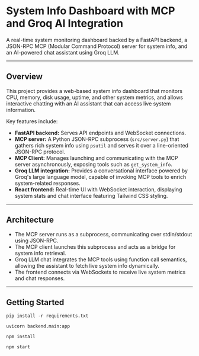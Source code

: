 # System Info Dashboard with MCP and Groq AI Integration

A real-time system monitoring dashboard backed by a FastAPI backend, a JSON-RPC MCP (Modular Command Protocol) server for system info, and an AI-powered chat assistant using Groq LLM.

---

## Overview

This project provides a web-based system info dashboard that monitors CPU, memory, disk usage, uptime, and other system metrics, and allows interactive chatting with an AI assistant that can access live system information.

Key features include:

- **FastAPI backend:** Serves API endpoints and WebSocket connections.
- **MCP server:** A Python JSON-RPC subprocess (`src/server.py`) that gathers rich system info using `psutil` and serves it over a line-oriented JSON-RPC protocol.
- **MCP Client:** Manages launching and communicating with the MCP server asynchronously, exposing tools such as `get_system_info`.
- **Groq LLM integration:** Provides a conversational interface powered by Groq's large language model, capable of invoking MCP tools to enrich system-related responses.
- **React frontend:** Real-time UI with WebSocket interaction, displaying system stats and chat interface featuring Tailwind CSS styling.

---

## Architecture

- The MCP server runs as a subprocess, communicating over stdin/stdout using JSON-RPC.
- The MCP client launches this subprocess and acts as a bridge for system info retrieval.
- Groq LLM chat integrates the MCP tools using function call semantics, allowing the assistant to fetch live system info dynamically.
- The frontend connects via WebSockets to receive live system metrics and chat responses.

---

## Getting Started

`pip install -r requirements.txt`

`uvicorn backend.main:app`

`npm install`

`npm start`
